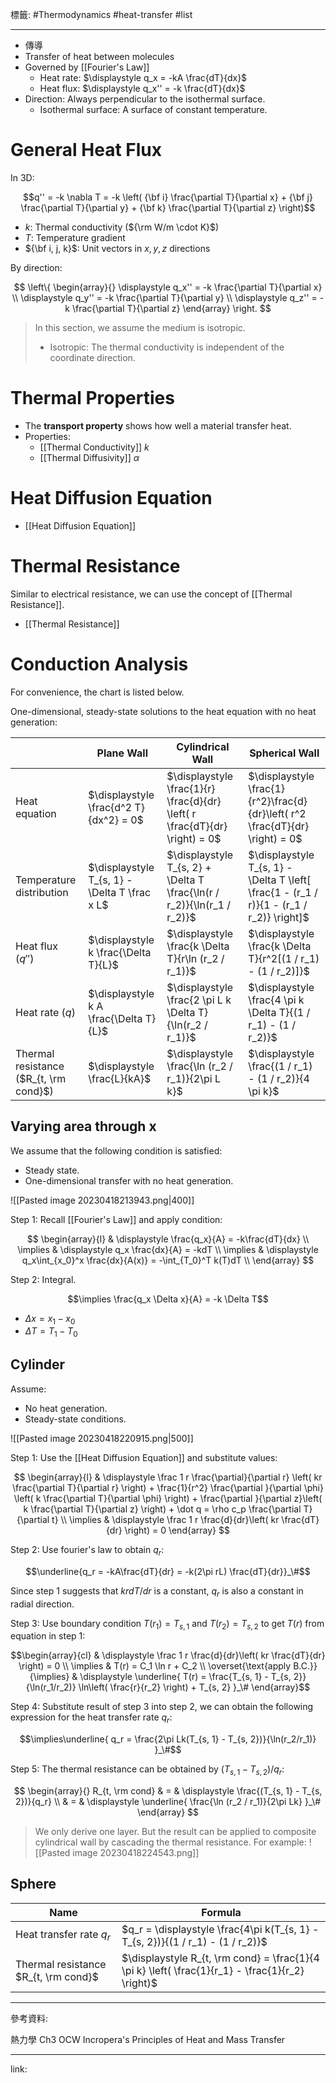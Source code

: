 標籤: #Thermodynamics #heat-transfer #list 

---

- 傳導
- Transfer of heat between molecules
- Governed by [[Fourier's Law]]
	- Heat rate: $\displaystyle q_x = -kA \frac{dT}{dx}$
	- Heat flux: $\displaystyle q_x'' = -k \frac{dT}{dx}$
- Direction: Always perpendicular to the isothermal surface.
	- Isothermal surface: A surface of constant temperature.

# General Heat Flux

In 3D:

$$q'' = -k \nabla T = -k 
\left(
	{\bf i} \frac{\partial T}{\partial x} +
	{\bf j} \frac{\partial T}{\partial y} +
	{\bf k} \frac{\partial T}{\partial z}
\right)$$

- $k$: Thermal conductivity (${\rm W/m \cdot K}$)
- $T$: Temperature gradient
- ${\bf i, j, k}$: Unit vectors in $x, y, z$ directions

By direction:

$$
\left\{
	\begin{array}{}
		\displaystyle
		q_x'' = -k \frac{\partial T}{\partial x} \\
		\displaystyle
		q_y'' = -k \frac{\partial T}{\partial y} \\
		\displaystyle
		q_z'' = -k \frac{\partial T}{\partial z}
	\end{array}
\right.
$$

> In this section, we assume the medium is isotropic.
> - Isotropic: The thermal conductivity is independent of the coordinate direction.

# Thermal Properties

- The **transport property** shows how well a material transfer heat.
- Properties:
	- [[Thermal Conductivity]] $k$
	- [[Thermal Diffusivity]] $\alpha$

# Heat Diffusion Equation

- [[Heat Diffusion Equation]]

# Thermal Resistance

Similar to electrical resistance, we can use the concept of [[Thermal Resistance]].

- [[Thermal Resistance]]

# Conduction Analysis

For convenience, the chart is listed below.

One-dimensional, steady-state solutions to the heat equation with no heat generation:

|                                        | Plane Wall                                    | Cylindrical Wall                                                            | Spherical Wall                                                                           |
| -------------------------------------- | --------------------------------------------- | --------------------------------------------------------------------------- | ---------------------------------------------------------------------------------------- |
| Heat equation                          | $\displaystyle \frac{d^2 T}{dx^2} = 0$        | $\displaystyle \frac{1}{r} \frac{d}{dr} \left( r \frac{dT}{dr} \right) = 0$ | $\displaystyle \frac{1}{r^2}\frac{d}{dr}\left( r^2 \frac{dT}{dr} \right) = 0$            |
| Temperature distribution               | $\displaystyle T_{s, 1} - \Delta T \frac x L$ | $\displaystyle T_{s, 2} + \Delta T \frac{\ln(r / r_2)}{\ln(r_1 / r_2)}$     | $\displaystyle T_{s, 1} - \Delta T \left[ \frac{1 - (r_1 / r)}{1 - (r_1 / r_2)} \right]$ |
| Heat flux ($q''$)                      | $\displaystyle k \frac{\Delta T}{L}$          | $\displaystyle \frac{k \Delta T}{r\ln (r_2 / r_1)}$                         | $\displaystyle \frac{k \Delta T}{r^2[(1 / r_1) - (1 / r_2)]}$                            |
| Heat rate ($q$)                        | $\displaystyle k A \frac{\Delta T}{L}$        | $\displaystyle \frac{2 \pi L k \Delta T}{\ln(r_2 / r_1)}$                   | $\displaystyle \frac{4 \pi k \Delta T}{(1 / r_1) - (1 / r_2)}$                           |
| Thermal resistance ($R_{t, \rm cond}$) | $\displaystyle \frac{L}{kA}$                  | $\displaystyle \frac{\ln (r_2 / r_1)}{2\pi L k}$                            | $\displaystyle \frac{(1 / r_1) - (1 / r_2)}{4 \pi k}$                                    | 

## Varying area through x

We assume that the following condition is satisfied:

- Steady state.
- One-dimensional transfer with no heat generation.

![[Pasted image 20230418213943.png|400]]

Step 1: Recall [[Fourier's Law]] and apply condition:

$$
\begin{array}{l}
	& \displaystyle
	\frac{q_x}{A} = -k\frac{dT}{dx} \\
	\implies & \displaystyle
	q_x \frac{dx}{A} = -kdT \\
	\implies & \displaystyle
	q_x\int_{x_0}^x \frac{dx}{A(x)} = 
	-\int_{T_0}^T k(T)dT \\
\end{array}
$$

Step 2: Integral.

$$\implies \frac{q_x \Delta x}{A} = -k \Delta T$$

- $\Delta x = x_1 - x_0$
- $\Delta T = T_1 - T_0$

## Cylinder

Assume:

- No heat generation.
- Steady-state conditions.

![[Pasted image 20230418220915.png|500]]

Step 1: Use the [[Heat Diffusion Equation]] and substitute values:

$$
\begin{array}{l}
	& \displaystyle \frac 1 r \frac{\partial}{\partial r} \left( kr \frac{\partial T}{\partial r} \right) + \frac{1}{r^2} \frac{\partial }{\partial \phi} \left( k \frac{\partial T}{\partial \phi} \right) + \frac{\partial }{\partial z}\left( k \frac{\partial T}{\partial z} \right) + \dot q = \rho c_p \frac{\partial T}{\partial t} \\
	\implies & \displaystyle
	\frac 1 r \frac{d}{dr}\left(
		kr \frac{dT}{dr}
	\right) = 0
\end{array}
$$

Step 2: Use fourier's law to obtain $q_r$:

$$\underline{q_r = -kA\frac{dT}{dr} = -k(2\pi rL) \frac{dT}{dr}}_\#$$

Since step 1 suggests that $kr dT/dr$ is a constant, $q_r$ is also a constant in radial direction.

Step 3: Use boundary condition $T(r_1) = T_{s, 1}$ and $T(r_2) = T_{s, 2}$ to get $T(r)$ from equation in step 1:

$$\begin{array}{cl}
	& \displaystyle
	\frac 1 r \frac{d}{dr}\left(
		kr \frac{dT}{dr}
	\right) = 0 \\
	\implies & T(r) = C_1 \ln r + C_2 \\
	\overset{\text{apply B.C.}}{\implies} & 
	\displaystyle
	\underline{
		T(r) = \frac{T_{s, 1} - T_{s, 2}}{\ln(r_1/r_2)}
		\ln\left( \frac{r}{r_2} \right) + T_{s, 2}
	}_\#
\end{array}$$

Step 4: Substitute result of step 3 into step 2, we can obtain the following expression for the heat transfer rate $q_r$:

$$\implies\underline{
	q_r = \frac{2\pi Lk(T_{s, 1} - T_{s, 2})}{\ln(r_2/r_1)}
}_\#$$

Step 5: The thermal resistance can be obtained by $(T_{s, 1} - T_{s, 2}) / q_r$:

$$
\begin{array}{}
	R_{t, \rm cond} & = & \displaystyle
	\frac{(T_{s, 1} - T_{s, 2})}{q_r} \\
	& = & \displaystyle
	\underline{
		\frac{\ln (r_2 / r_1)}{2\pi Lk}
	}_\#
\end{array}
$$

> We only derive one layer. But the result can be applied to composite cylindrical wall by cascading the thermal resistance. For example:
> ![[Pasted image 20230418224543.png]]

## Sphere

| Name                                 | Formula                                                                                          |
| ------------------------------------ | ------------------------------------------------------------------------------------------------ |
| Heat transfer rate $q_r$             | $q_r = \displaystyle \frac{4\pi k(T_{s, 1} - T_{s, 2})}{(1 / r_1) - (1 / r_2)}$                  |
| Thermal resistance $R_{t, \rm cond}$ | $\displaystyle R_{t, \rm cond} = \frac{1}{4 \pi k} \left( \frac{1}{r_1} - \frac{1}{r_2} \right)$ | 

---

參考資料:

熱力學 Ch3 OCW
Incropera's Principles of Heat and Mass Transfer

---

link:

